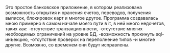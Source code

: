 Это простое банковское приложение, в котором реализована возможность открытия и хранения счетов, переводов, получения выписок, блокировок карт и многое другое. Программа создавалась мною примерно в самом начале моего пути в it, в ней много недочетов, таких как: -отсутствие транзакционности, -отсутствие многих необходимых ограничений на уровне БД, -возможность прокинуть sql-инъекцию, -отсутствие проверок на переполнение типов -и многие другие. Возможно, со временем они будут исправлены.
